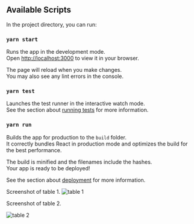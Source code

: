 ## Available Scripts

In the project directory, you can run:

### `yarn start`

Runs the app in the development mode.\
Open [http://localhost:3000](http://localhost:3000) to view it in your browser.

The page will reload when you make changes.\
You may also see any lint errors in the console.

### `yarn test`

Launches the test runner in the interactive watch mode.\
See the section about [running tests](https://facebook.github.io/create-react-app/docs/running-tests) for more information.

### `yarn run`

Builds the app for production to the `build` folder.\
It correctly bundles React in production mode and optimizes the build for the best performance.

The build is minified and the filenames include the hashes.\
Your app is ready to be deployed!

See the section about [deployment](https://facebook.github.io/create-react-app/docs/deployment) for more information.

Screenshot of table 1.
![table 1](https://github.com/dwins34/Manufac/assets/65997253/68ad81d5-f650-45b0-868f-44ca9cdd17b7)


Screenshot of table 2.

![table 2](https://github.com/dwins34/Manufac/assets/65997253/8ca25356-d6a4-4937-9355-bdbd2dce9575)

